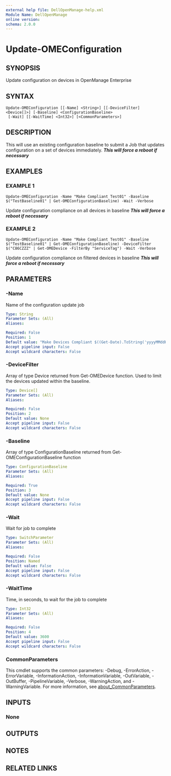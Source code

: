 ```yaml
---
external help file: DellOpenManage-help.xml
Module Name: DellOpenManage
online version:
schema: 2.0.0
---
```


# Update-OMEConfiguration

## SYNOPSIS
Update configuration on devices in OpenManage Enterprise

## SYNTAX

```
Update-OMEConfiguration [[-Name] <String>] [[-DeviceFilter] <Device[]>] [-Baseline] <ConfigurationBaseline>
 [-Wait] [[-WaitTime] <Int32>] [<CommonParameters>]
```

## DESCRIPTION
This will use an existing configuration baseline to submit a Job that updates configuration on a set of devices immediately.
***This will force a reboot if necessary***

## EXAMPLES

### EXAMPLE 1
```
Update-OMEConfiguration -Name "Make Compliant Test01" -Baseline $("TestBaseline01" | Get-OMEConfigurationBaseline) -Wait -Verbose
```

Update configuration compliance on all devices in baseline ***This will force a reboot if necessary***

### EXAMPLE 2
```
Update-OMEConfiguration -Name "Make Compliant Test01" -Baseline $("TestBaseline01" | Get-OMEConfigurationBaseline) -DeviceFilter $("C86CZZZ" | Get-OMEDevice -FilterBy "ServiceTag") -Wait -Verbose
```

Update configuration compliance on filtered devices in baseline ***This will force a reboot if necessary***

## PARAMETERS

### -Name
Name of the configuration update job

```yaml
Type: String
Parameter Sets: (All)
Aliases:

Required: False
Position: 1
Default value: "Make Devices Compliant $((Get-Date).ToString('yyyyMMddHHmmss'))"
Accept pipeline input: False
Accept wildcard characters: False
```

### -DeviceFilter
Array of type Device returned from Get-OMEDevice function.
Used to limit the devices updated within the baseline.

```yaml
Type: Device[]
Parameter Sets: (All)
Aliases:

Required: False
Position: 2
Default value: None
Accept pipeline input: False
Accept wildcard characters: False
```

### -Baseline
Array of type ConfigurationBaseline returned from Get-OMEConfigurationBaseline function

```yaml
Type: ConfigurationBaseline
Parameter Sets: (All)
Aliases:

Required: True
Position: 3
Default value: None
Accept pipeline input: False
Accept wildcard characters: False
```

### -Wait
Wait for job to complete

```yaml
Type: SwitchParameter
Parameter Sets: (All)
Aliases:

Required: False
Position: Named
Default value: False
Accept pipeline input: False
Accept wildcard characters: False
```

### -WaitTime
Time, in seconds, to wait for the job to complete

```yaml
Type: Int32
Parameter Sets: (All)
Aliases:

Required: False
Position: 4
Default value: 3600
Accept pipeline input: False
Accept wildcard characters: False
```

### CommonParameters
This cmdlet supports the common parameters: -Debug, -ErrorAction, -ErrorVariable, -InformationAction, -InformationVariable, -OutVariable, -OutBuffer, -PipelineVariable, -Verbose, -WarningAction, and -WarningVariable. For more information, see [about_CommonParameters](http://go.microsoft.com/fwlink/?LinkID=113216).

## INPUTS

### None
## OUTPUTS

## NOTES

## RELATED LINKS
